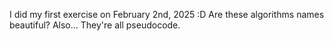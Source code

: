 I did my first exercise on February 2nd, 2025 :D
Are these algorithms names beautiful?
Also... They're all pseudocode.
